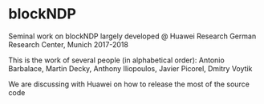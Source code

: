 # blockNDP
Seminal work on blockNDP largely developed @ Huawei Research German Research Center, Munich 2017-2018

This is the work of several people (in alphabetical order):
Antonio Barbalace, Martin Decky, Anthony Iliopoulos, Javier Picorel, Dmitry Voytik

We are discussing with Huawei on how to release the most of the source code
